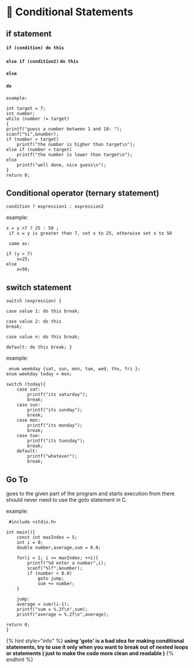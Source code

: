 # 🔸 Conditional Statements

## if statement

#### `if (condition) do this`

#### `else if (condition2)` `do this`

#### `else`

#### `do`

`example:`

```
int target = 7;
int number;
while (number != target)
{
printf("guess a number between 1 and 10: ");
scanf("%i",&number);
if (number > target)
    printf("the number is higher than target\n");
else if (number < target)
    printf("the number is lower than target\n");
else
    printf("well done, nice guess\n");
}
return 0;
```

## Conditional operator (ternary statement)

`condition ? expression1 : expression2`

example:

```
x = y >7 ? 25 : 50 ;
 if x = y is greater than 7, set x to 25, otherwise set x to 50
 
 same as:
 
if (y > 7)
    x=25;
else
    x=50;
```

## switch statement

`switch (expression) {`

`case value 1: do this break;`

`case value 2: do this`\
`break;`

`case value n: do this break;`

`default: do this break; }`

example:

```
 enum weekday {sat, sun, mon, tue, wed, thu, fri };
enum weekday today = mon;

switch (today){
    case sat:
        printf("its saturday");
        break;
    case sun:
        printf("its sunday");
        break;
    case mon:
        printf("its monday");
        break;
    case tue:
        printf("its tuesday");
        break;
    default:
        printf("whatever");
        break;
```

## Go To

goes to the given part of the program and starts execution from there should never need to use the goto statement in C.

example:

```
 #include <stdio.h>

int main(){
    const int maxIndex = 5;
    int i = 0;
    double number,average,sum = 0.0;

    for(i = 1; i <= maxIndex; ++i){
        printf("%d enter a number",i);
        scanf("%lf",&number);
        if (number < 0.0)
            goto jump;
            sum += number;
    }

    jump:
    average = sum/(i-1);
    printf("sum = %.2f\n",sum);
    printf("average = %.2f\n",average);

return 0;
}
```

{% hint style="info" %}
**using 'goto' is a bad idea for making conditional statements, try to use it only when you want to break out of nested loops or statements ( just to make the code more clean and readable )**
{% endhint %}
